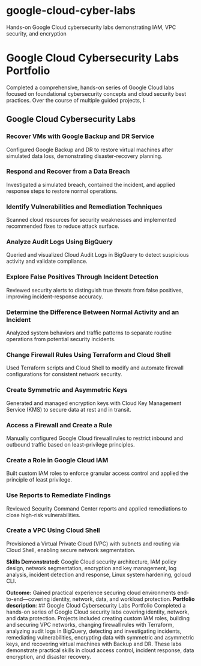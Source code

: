 # google-cloud-cyber-labs
Hands-on Google Cloud cybersecurity labs demonstrating IAM, VPC security, and encryption
# Google Cloud Cybersecurity Labs Portfolio

Completed a comprehensive, hands-on series of Google Cloud labs focused on foundational cybersecurity concepts and cloud security best practices. Over the course of multiple guided projects, I:

## Google Cloud Cybersecurity Labs

### Recover VMs with Google Backup and DR Service
Configured Google Backup and DR to restore virtual machines after simulated data loss, demonstrating disaster-recovery planning. 

### Respond and Recover from a Data Breach
Investigated a simulated breach, contained the incident, and applied response steps to restore normal operations.

### Identify Vulnerabilities and Remediation Techniques
Scanned cloud resources for security weaknesses and implemented recommended fixes to reduce attack surface.

### Analyze Audit Logs Using BigQuery
Queried and visualized Cloud Audit Logs in BigQuery to detect suspicious activity and validate compliance.

### Explore False Positives Through Incident Detection
Reviewed security alerts to distinguish true threats from false positives, improving incident-response accuracy.

### Determine the Difference Between Normal Activity and an Incident
Analyzed system behaviors and traffic patterns to separate routine operations from potential security incidents.

### Change Firewall Rules Using Terraform and Cloud Shell
Used Terraform scripts and Cloud Shell to modify and automate firewall configurations for consistent network security.

### Create Symmetric and Asymmetric Keys
Generated and managed encryption keys with Cloud Key Management Service (KMS) to secure data at rest and in transit.

### Access a Firewall and Create a Rule
Manually configured Google Cloud firewall rules to restrict inbound and outbound traffic based on least-privilege principles.

### Create a Role in Google Cloud IAM
Built custom IAM roles to enforce granular access control and applied the principle of least privilege.

### Use Reports to Remediate Findings
Reviewed Security Command Center reports and applied remediations to close high-risk vulnerabilities.

### Create a VPC Using Cloud Shell
Provisioned a Virtual Private Cloud (VPC) with subnets and routing via Cloud Shell, enabling secure network segmentation.

**Skills Demonstrated:** Google Cloud security architecture, IAM policy design, network segmentation, encryption and key management, log analysis, incident detection and response, Linux system hardening, gcloud CLI.

**Outcome:** Gained practical experience securing cloud environments end-to-end—covering identity, network, data, and workload protection.
**Portfolio description**: ## Google Cloud Cybersecurity Labs Portfolio
Completed a hands-on series of Google Cloud security labs covering identity, network, and data protection. Projects included creating custom IAM roles, building and securing VPC networks, changing firewall rules with Terraform, analyzing audit logs in BigQuery, detecting and investigating incidents, remediating vulnerabilities, encrypting data with symmetric and asymmetric keys, and recovering virtual machines with Backup and DR. These labs demonstrate practical skills in cloud access control, incident response, data encryption, and disaster recovery.


